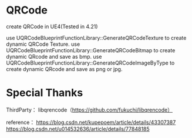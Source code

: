 # QRCode
create QRCode in UE4(Tested in 4.21)

use UQRCodeBlueprintFunctionLibrary::GenerateQRCodeTexture to create dynamic QRCode Texture.
use UQRCodeBlueprintFunctionLibrary::GenerateQRCodeBitmap to create dynamic QRcode and save as bmp.
use UQRCodeBlueprintFunctionLibrary::GenerateQRCodeImageByType to create dynamic QRcode and save as png or jpg.


# Special Thanks
ThirdParty：
libqrencode（https://github.com/fukuchi/libqrencode）

reference：
https://blog.csdn.net/kupepoem/article/details/43307387
https://blog.csdn.net/u014532636/article/details/77848185



